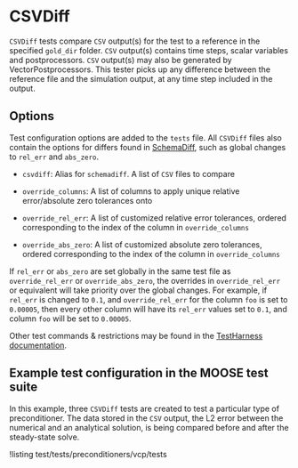# CSVDiff

`CSVDiff` tests compare `CSV` output(s) for the test to a reference in the specified
`gold_dir` folder. `CSV` output(s) contains time steps, scalar variables and postprocessors.
`CSV` output(s) may also be generated by VectorPostprocessors.
This tester picks up any difference between the reference file and the simulation
output, at any time step included in the output.

## Options

Test configuration options are added to the `tests` file.
All `CSVDiff` files also contain the options for differs found in [SchemaDiff](SchemaDiff.md), such as global changes to `rel_err` and `abs_zero`.

- `csvdiff`: Alias for `schemadiff`. A list of `CSV` files to compare

- `override_columns`: A list of columns to apply unique relative error/absolute zero tolerances onto

- `override_rel_err`: A list of customized relative error tolerances, ordered corresponding to the index of the column in `override_columns`

- `override_abs_zero`: A list of customized absolute zero tolerances, ordered corresponding to the index of the column in `override_columns`

If `rel_err` or `abs_zero` are set globally in the same test file as `override_rel_err` or `override_abs_zero`, the overrides in `override_rel_err` or equivalent will take priority over the global changes. For example, if `rel_err` is changed to `0.1`, and `override_rel_err` for the column `foo` is set to `0.00005`, then every other column will have its `rel_err` values set to `0.1`, and column `foo` will be set to `0.00005`.

Other test commands & restrictions may be found in the [TestHarness documentation](TestHarness.md).

## Example test configuration in the MOOSE test suite

In this example, three `CSVDiff` tests are created to test a particular type of preconditioner.
The data stored in the `CSV` output, the L2 error between the numerical and an analytical solution,
is being compared before and after the steady-state solve.

!listing test/tests/preconditioners/vcp/tests
